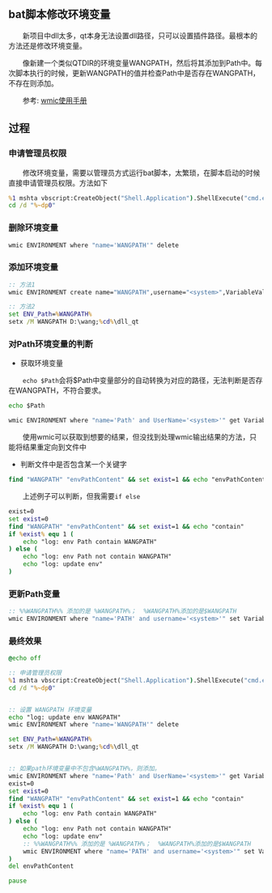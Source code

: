 ## bat脚本修改环境变量

&emsp;&emsp;新项目中dll太多，qt本身无法设置dll路径，只可以设置插件路径。最根本的方法还是修改环境变量。

&emsp;&emsp;像新建一个类似QTDIR的环境变量WANGPATH，然后将其添加到Path中。每次脚本执行的时候，更新WANGPATH的值并检查Path中是否存在WANGPATH，不存在则添加。

&emsp;&emsp;参考: [wmic使用手册](https://blog.csdn.net/qq_39621009/article/details/122349526?spm=1001.2101.3001.6650.9&utm_medium=distribute.pc_relevant.none-task-blog-2%7Edefault%7EBlogCommendFromBaidu%7ERate-9-122349526-blog-104923785.t0_edu_mix&depth_1-utm_source=distribute.pc_relevant.none-task-blog-2%7Edefault%7EBlogCommendFromBaidu%7ERate-9-122349526-blog-104923785.t0_edu_mix&utm_relevant_index=10)

## 过程

### 申请管理员权限

&emsp;&emsp;修改环境变量，需要以管理员方式运行bat脚本，太繁琐，在脚本启动的时候直接申请管理员权限。方法如下

```bat
%1 mshta vbscript:CreateObject("Shell.Application").ShellExecute("cmd.exe","/c %~s0 ::","","runas",1)(window.close)&&exit
cd /d "%~dp0"
```

### 删除环境变量

```bat
wmic ENVIRONMENT where "name='WANGPATH'" delete
```

### 添加环境变量

```bat
:: 方法1
wmic ENVIRONMENT create name="WANGPATH",username="<system>",VariableValue="D:\wang"

:: 方法2
set ENV_Path=%WANGPATH%
setx /M WANGPATH D:\wang;%cd%\dll_qt
```

### 对Path环境变量的判断

+ 获取环境变量

&emsp;&emsp;```echo $Path```会将$Path中变量部分的自动转换为对应的路径，无法判断是否存在WANGPATH，不符合要求。

```bat
echo $Path

wmic ENVIRONMENT where "name='Path' and UserName='<system>'" get VariableValue
```

&emsp;&emsp;使用wmic可以获取到想要的结果，但没找到处理wmic输出结果的方法，只能将结果重定向到文件中

+ 判断文件中是否包含某一个关键字

```bat
find "WANGPATH" "envPathContent" && set exist=1 && echo "envPathContent file contain WANGPATH"
```

&emsp;&emsp;上述例子可以判断，但我需要```if else```

```bat
exist=0
set exist=0
find "WANGPATH" "envPathContent" && set exist=1 && echo "contain"
if %exist% equ 1 (
	echo "log: env Path contain WANGPATH"
) else (
	echo "log: env Path not contain WANGPATH"
	echo "log: update env"
)
```

### 更新Path变量

```bat
:: %%WANGPATH%% 添加的是 %WANGPATH%；  %WANGPATH%添加的是$WANGPATH
wmic ENVIRONMENT where "name='PATH' and username='<system>'" set VariableValue="%PATH%;%%WANGPATH%%"
```

### 最终效果

```bat
@echo off

:: 申请管理员权限
%1 mshta vbscript:CreateObject("Shell.Application").ShellExecute("cmd.exe","/c %~s0 ::","","runas",1)(window.close)&&exit
cd /d "%~dp0"


:: 设置 WANGPATH 环境变量
echo "log: update env WANGPATH"
wmic ENVIRONMENT where "name='WANGPATH'" delete

set ENV_Path=%WANGPATH%
setx /M WANGPATH D:\wang;%cd%\dll_qt


:: 如果path环境变量中不包含%WANGPATH%，则添加。
wmic ENVIRONMENT where "name='Path' and UserName='<system>'" get VariableValue > envPathContent
exist=0
set exist=0
find "WANGPATH" "envPathContent" && set exist=1 && echo "contain"
if %exist% equ 1 (
	echo "log: env Path contain WANGPATH"
) else (
	echo "log: env Path not contain WANGPATH"
	echo "log: update env"
	:: %%WANGPATH%% 添加的是 %WANGPATH%；  %WANGPATH%添加的是$WANGPATH
	wmic ENVIRONMENT where "name='PATH' and username='<system>'" set VariableValue="%PATH%;%%WANGPATH%%"
)
del envPathContent

pause
```